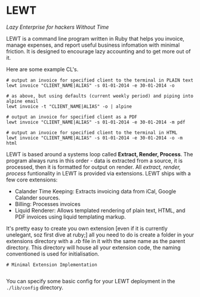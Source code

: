 LEWT
====
*Lazy Enterprise for hackers Without Time*

LEWT is a command line program written in Ruby that helps you invoice, manage expenses, and report useful business infomation with minimal friction. It is designed to encourage lazy accounting and to get more out of it.

Here are some example CL's.

```
# output an invoice for specified client to the terminal in PLAIN text
lewt invoice "CLIENT_NAME|ALIAS" -s 01-01-2014 -e 30-01-2014 -o

# as above, but using defaults (current weekly period) and piping into alpine email
lewt invoice -t "CLIENT_NAME|ALIAS" -o | alpine

# output an invoice for specified client as a PDF
lewt invoice "CLIENT_NAME|ALIAS" -s 01-01-2014 -e 30-01-2014 -m pdf

# output an invoice for specified client to the terminal in HTML
lewt invoice "CLIENT_NAME|ALIAS" -s 01-01-2014 -e 30-01-2014 -o -m html

```

LEWT is based around a systems loop called **Extract, Render, Process**. The program always runs in this order - data is extracted from a source, it is processed, then it is formatted for output on render. All *extract, render, process* funtionality in LEWT is provided via extensions. LEWT ships with a few core extensions:

- Calander Time Keeping: Extracts invoicing data from iCal, Google Calander sources.
- Billing: Processes invoices
- Liquid Renderer: Allows templated rendering of plain text, HTML, and PDF invoices using liquid templating markup.

It's pretty easy to create you own extension [even if it is currently unelegant, soz first dive at ruby;] all you need to do is create a folder in your extensions directory with a *.rb* file in it with the same name as the parent directory. This directory will house all your extension code, the naming conventioned is used for initialisation.

```
# Minimal Extension Implementation


```

You can specify some basic config for your LEWT deployment in the ```./lib/config``` directory.









